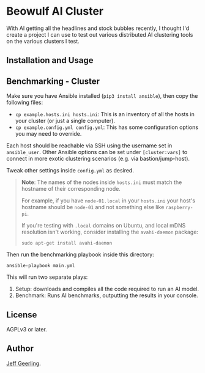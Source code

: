 # Beowulf AI Cluster

With AI getting all the headlines and stock bubbles recently, I thought I'd create a project I can use to test out various distributed AI clustering tools on the various clusters I test.

## Installation and Usage

## Benchmarking - Cluster

Make sure you have Ansible installed (`pip3 install ansible`), then copy the following files:

  - `cp example.hosts.ini hosts.ini`: This is an inventory of all the hosts in your cluster (or just a single computer).
  - `cp example.config.yml config.yml`: This has some configuration options you may need to override.

Each host should be reachable via SSH using the username set in `ansible_user`. Other Ansible options can be set under `[cluster:vars]` to connect in more exotic clustering scenarios (e.g. via bastion/jump-host).

Tweak other settings inside `config.yml` as desired.

> **Note**: The names of the nodes inside `hosts.ini` must match the hostname of their corresponding node.
> 
> For example, if you have `node-01.local` in your `hosts.ini` your host's hostname should be `node-01` and not something else like `raspberry-pi`.
>
> If you're testing with `.local` domains on Ubuntu, and local mDNS resolution isn't working, consider installing the `avahi-daemon` package:
>
> `sudo apt-get install avahi-daemon`

Then run the benchmarking playbook inside this directory:

```
ansible-playbook main.yml
```

This will run two separate plays:

  1. Setup: downloads and compiles all the code required to run an AI model.
  2. Benchmark: Runs AI benchmarks, outputting the results in your console.

## License

AGPLv3 or later.

## Author

[Jeff Geerling](https://www.jeffgeerling.com).
